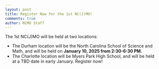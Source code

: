 ```yaml
---
layout: post
title: Register Now for the 1st NC(J)MO!
comments: true
author: NCMO Staff
---
```


The 1st NC(J)MO will be held at two locations:
- The Durham location will be the North Carolina School of Science and Math, and will be held on **January 10, 2025 from 2:30-6:30 PM.**
- The Charlotte location will be Myers Park High School, and will be held at a TBD date in early January.
Register now!
